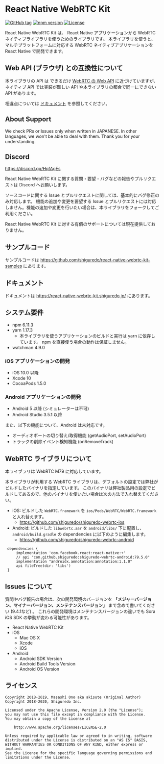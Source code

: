 # React Native WebRTC Kit

[![GitHub tag](https://img.shields.io/github/tag/shiguredo/react-native-webrtc-kit.svg)](https://github.com/shiguredo/react-native-webrtc-kit)
[![npm version](https://badge.fury.io/js/react-native-webrtc-kit.svg)](https://badge.fury.io/js/react-native-webrtc-kit)
[![License](https://img.shields.io/badge/License-Apache%202.0-blue.svg)](https://opensource.org/licenses/Apache-2.0)

React Native WebRTC Kit は、 React Native アプリケーションから WebRTC ネイティブライブラリを使うためのライブラリです。
本ライブラリを使うと、マルチプラットフォームに対応する WebRTC ネイティブアプリケーションを React Native で開発できます。

## Web API (ブラウザ) との互換性について

本ライブラリの API は できるだけ [WebRTC の Web API](https://developer.mozilla.org/ja/docs/Web/API/WebRTC_API) に近づけていますが、
ネイティブ API では実装が難しい API や本ライブラリの都合で同一にできない API があります。

相違点については [ドキュメント](https://react-native-webrtc-kit.shiguredo.jp/apidiff.html) を参照してください。

## About Support

We check PRs or Issues only when written in JAPANESE.
In other languages, we won't be able to deal with them. Thank you for your understanding.

## Discord

https://discord.gg/HqfAgEs

React Native WebRTC Kit に関する質問・要望・バグなどの報告やプルリクエストは Discord へお願いします。

ソースコードに関する Issue とプルリクエストに関しては、基本的にバグ修正のみ対応します。
機能の追加や変更を要望する Issue とプルリクエストには対応しません。機能の追加や変更を行いたい場合は、本ライブラリをフォークしてご利用ください。

React Native WebRTC Kit に対する有償のサポートについては現在提供しておりません。

## サンプルコード

サンプルコードは https://github.com/shiguredo/react-native-webrtc-kit-samples にあります。

## ドキュメント

ドキュメントは https://react-native-webrtc-kit.shiguredo.jp/ にあります。

## システム要件

- npm 6.11.3
- yarn 1.17.3
    - 本ライブラリを使うアプリケーションのビルドと実行は yarn に依存しています。 npm を直接使う場合の動作は保証しません。
- watchman 4.9.0

### iOS アプリケーションの開発

- iOS 10.0 以降
- Xcode 10
- CocoaPods 1.5.0

### Android アプリケーションの開発

- Android 5 以降 (シミュレーターは不可)
- Android Studio 3.5.1 以降

また、以下の機能について、Android は未対応です。

- オーディオポートの切り替え/取得機能 (getAudioPort, setAudioPort)
- トラックの削除イベント検知機能 (onRemoveTrack)

## WebRTC ライブラリについて

本ライブラリは WebRTC M79 に対応しています。

本ライブラリが利用する WebRTC ライブラリは、デフォルトの設定では弊社がビルドしたバイナリを指定しています。
このバイナリは弊社製品用の設定でビルドしてあるので、他のバイナリを使いたい場合は次の方法で入れ替えてください。

- iOS: ビルドした `WebRTC.framework` を `ios/Pods/WebRTC/WebRTC.framework` と入れ替えます。
    - https://github.com/shiguredo/shiguredo-webrtc-ios
- Android: ビルドした `libwebrtc.aar` を `android/libs/` 下に配置し、`android/build.gradle` の dependencies に以下のように編集します。
    - https://github.com/shiguredo/shiguredo-webrtc-android

```
 dependencies {
     implementation 'com.facebook.react:react-native:+'
     // api "com.github.shiguredo:shiguredo-webrtc-android:79.5.0"
     implementation "androidx.annotation:annotation:1.1.0"
     api fileTree(dir: 'libs')
 }
```

## Issues について

質問やバグ報告の場合は、次の開発環境のバージョンを **「メジャーバージョン、マイナーバージョン、メンテナンスバージョン」** まで含めて書いてください (9.4.1など) 。
これらの開発環境はメンテナンスバージョンの違いでも Sora iOS SDK の挙動が変わる可能性があります。

- React Native WebRTC Kit
- iOS
    - Mac OS X
    - Xcode
    - iOS
- Android
    - Android SDK Version
    - Android Build Tools Version
    - Android OS Version

## ライセンス

```
Copyright 2018-2019, Masashi Ono aka akisute (Original Author)
Copyright 2018-2020, Shiguredo Inc.

Licensed under the Apache License, Version 2.0 (the "License");
you may not use this file except in compliance with the License.
You may obtain a copy of the License at

    http://www.apache.org/licenses/LICENSE-2.0

Unless required by applicable law or agreed to in writing, software
distributed under the License is distributed on an "AS IS" BASIS,
WITHOUT WARRANTIES OR CONDITIONS OF ANY KIND, either express or implied.
See the License for the specific language governing permissions and
limitations under the License.
```
